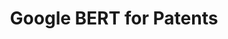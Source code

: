 ---
layout: default
authors: Google Patents, Rob Srebrovic, Jay Yonamine
citation: https://cloud.google.com/blog/products/ai-machine-learning/how-ai-improves-patent-analysis
description: A BERT (bidirectional encoder representation from transformers) model
  pretrained on over 100 million patent publications from the U.S. and other countries
  using open-source tooling. The trained model can be used for a number of use cases,
  including how to more effectively perform prior art searching to determine the novelty
  of a patent application, automatically generate classification codes to assist with
  patent categorization, and autocomplete.
documentation: https://github.com/google/patents-public-data/blob/master/examples/BERT_For_Patents.ipynb
last_edit: Thu, 02 Dec 2021 02:14:21 GMT
location: https://github.com/google/patents-public-data/blob/master/models/BERT%20for%20Patents.md
related_projects: {}
slug: /bert_for_patents
terms_of_use: http://www.apache.org/licenses/LICENSE-2.0
title: Google BERT for Patents
uuid: b8c70382-7b6f-43b2-a6c0-c788e970e99e
---